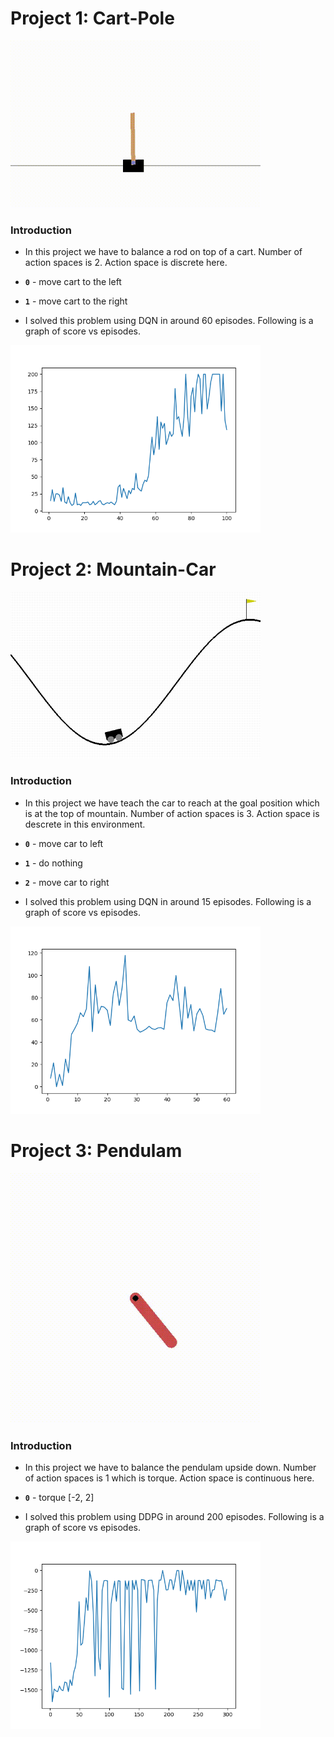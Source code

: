# Project 1: Cart-Pole

<img src=cart-pole/cart_pole.gif width="400">

### Introduction

- In this project we have to balance a rod on top of a cart. Number of action spaces is 2. Action space is discrete here.
- **`0`** - move cart to the left
- **`1`** - move cart to the right

- I solved this problem using DQN in around 60 episodes. Following is a graph of score vs episodes.

<img src=cart-pole/cart_pole.png width="400">

# Project 2: Mountain-Car

<img src=mountain-car/mountain_car.gif width="400">

### Introduction

- In this project we have teach the car to reach at the goal position which is at the top of mountain. Number of action spaces is 3. Action space is descrete in this environment.
- **`0`** - move car to left
- **`1`** - do nothing
- **`2`** - move car to right

- I solved this problem using DQN in around 15 episodes. Following is a graph of score vs episodes.

<img src=mountain-car/mountain_car.png width="400">

# Project 3: Pendulam

<img src=pendulam/pendulam.gif width="400">

### Introduction

- In this project we have to balance the pendulam upside down. Number of action spaces is 1 which is torque. Action space is continuous here.
- **`0`** - torque [-2, 2]

- I solved this problem using DDPG in around 200 episodes. Following is a graph of score vs episodes.

<img src=pendulam/pendulam.png width="400">
